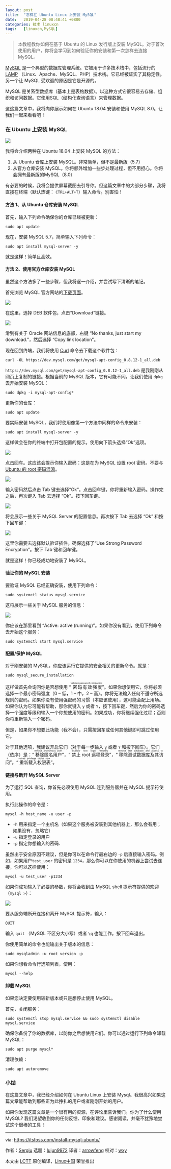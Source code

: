 ```yaml
---
layout: post
title:	"怎样在 Ubuntu Linux 上安装 MySQL"
date:	2019-04-28 08:48:41 +0800 
categories:	技术 linuxcn 
tags:	[linuxcn,MySQL]
---
```




> 
> 本教程教你如何在基于 Ubuntu 的 Linux 发行版上安装 MySQL。对于首次使用的用户，你将会学习到如何验证你的安装和第一次怎样去连接 MySQL。
> 
> 
> 


[MySQL](https://www.mysql.com/) 是一个典型的数据库管理系统。它被用于许多技术栈中，包括流行的 [LAMP](https://en.wikipedia.org/wiki/LAMP_(software_bundle)) （Linux、Apache、MySQL、PHP）技术栈。它已经被证实了其稳定性。另一个让 MySQL 受欢迎的原因是它是开源的。


MySQL 是关系型数据库（基本上是表格数据）。以这种方式它很容易去存储、组织和访问数据。它使用SQL（结构化查询语言）来管理数据。


这这篇文章中，我将向你展示如何在 Ubuntu 18.04 安装和使用 MySQL 8.0。让我们一起来看看吧！


### 在 Ubuntu 上安装 MySQL


![](/Asserts/Images/album/201904/28/084843mku0mze46nzn0dtw.png)


我将会介绍两种在 Ubuntu 18.04 上安装 MySQL 的方法：


1. 从 Ubuntu 仓库上安装 MySQL。非常简单，但不是最新版（5.7）
2. 从官方仓库安装 MySQL。你将额外增加一些步处理过程，但不用担心。你将会拥有最新版的MySQL（8.0）


有必要的时候，我将会提供屏幕截图去引导你。但这篇文章中的大部分步骤，我将直接在终端（默认热键： `CTRL+ALT+T`）输入命令。别害怕！


#### 方法 1、从 Ubuntu 仓库安装 MySQL


首先，输入下列命令确保你的仓库已经被更新：



```
sudo apt update
```

现在，安装 MySQL 5.7，简单输入下列命令：



```
sudo apt install mysql-server -y
```

就是这样！简单且高效。


#### 方法 2、使用官方仓库安装 MySQL


虽然这个方法多了一些步骤，但我将逐一介绍，并尝试写下清晰的笔记。


首先浏览 MySQL 官方网站的[下载页面](https://dev.mysql.com/downloads/repo/apt/)。


![](/Asserts/Images/album/201904/28/084845pa5zq8kk6v7bq87q.jpg)


在这里，选择 DEB 软件包，点击“Download”链接。


![](/Asserts/Images/album/201904/28/084846mseivuet9v2ur666.jpg)


滑到有关于 Oracle 网站信息的底部，右键 “No thanks, just start my download.”，然后选择 “Copy link location”。


现在回到终端，我们将使用 [Curl](https://linuxhandbook.com/curl-command-examples/) 命令去下载这个软件包：



```
curl -OL https://dev.mysql.com/get/mysql-apt-config_0.8.12-1_all.deb
```

`https://dev.mysql.com/get/mysql-apt-config_0.8.12-1_all.deb` 是我刚刚从网页上复制的链接。根据当前的 MySQL 版本，它有可能不同。让我们使用 `dpkg` 去开始安装 MySQL：



```
sudo dpkg -i mysql-apt-config*
```

更新你的仓库：



```
sudo apt update
```

要实际安装 MySQL，我们将使用像第一个方法中同样的命令来安装：



```
sudo apt install mysql-server -y
```

这样做会在你的终端中打开包配置的提示。使用向下箭头选择“Ok”选项。


![](/Asserts/Images/album/201904/28/084848w8jy4yscgr4lrs4y.jpg)


点击回车。这应该会提示你输入密码：这是在为 MySQL 设置 root 密码。不要与 [Ubuntu 的 root 密码混淆](https://itsfoss.com/change-password-ubuntu/)。


![](/Asserts/Images/album/201904/28/084850y3xjhxsh82g8zx8f.jpg)


输入密码然后点击 Tab 键去选择“Ok“。点击回车键，你将重新输入密码。操作完之后，再次键入 Tab 去选择 “Ok”。按下回车键。


![](/Asserts/Images/album/201904/28/084851vhom53hfkkwjydgs.jpg)


将会展示一些关于 MySQL Server 的配置信息。再次按下 Tab 去选择 “Ok” 和按下回车键：


![](/Asserts/Images/album/201904/28/084852nu86iu86zusliywf.jpg)


这里你需要去选择默认验证插件。确保选择了“Use Strong Password Encryption”。按下 Tab 键和回车键。


就是这样！你已经成功地安装了 MySQL。


#### 验证你的 MySQL 安装


要验证 MySQL 已经正确安装，使用下列命令：



```
sudo systemctl status mysql.service
```

这将展示一些关于 MySQL 服务的信息：


![](/Asserts/Images/album/201904/28/084854ro2liocgl0z0zwci.jpg)


你应该在那里看到 “Active: active (running)”。如果你没有看到，使用下列命令去开始这个服务：



```
sudo systemctl start mysql.service
```

#### 配置/保护 MySQL


对于刚安装的 MySQL，你应该运行它提供的安全相关的更新命令。就是：



```
sudo mysql_secure_installation
```

这样做首先会询问你是否想使用 “<ruby> 密码有效强度 <rt>  validate password component </rt></ruby>”。如果你想使用它，你将必须选择一个最小密码强度（0 – 低，1 – 中，2 – 高）。你将无法输入任何不遵守所选规则的密码。如果你没有使用强密码的习惯（本应该使用），这可能会配上用场。如果你认为它可能有帮助，那你就键入 `y` 或者 `Y`，按下回车键，然后为你的密码选择一个强度等级和输入一个你想使用的密码。如果成功，你将继续强化过程；否则你将重新输入一个密码。


但是，如果你不想要此功能（我不会），只需按回车或任何其他键即可跳过使用它。


对于其他选项，我建议开启它们（对于每一步输入 `y` 或者 `Y` 和按下回车）。它们（依序）是：“<ruby> 移除匿名用户 <rt>  remove anonymous user </rt></ruby>”，“<ruby> 禁止 root 远程登录 <rt>  disallow root login remotely </rt></ruby>”，“<ruby> 移除测试数据库及其访问 <rt>  remove test database and access to it </rt></ruby>”。“<ruby> 重新载入权限表 <rt>  reload privilege tables now </rt></ruby>”。


#### 链接与断开 MySQL Server


为了运行 SQL 查询，你首先必须使用 MySQL 连到服务器并在 MySQL 提示符使用。


执行此操作的命令是：



```
mysql -h host_name -u user -p
```

* `-h` 用来指定一个主机名（如果这个服务被安装到其他机器上，那么会有用；如果没有，忽略它）
* `-u` 指定登录的用户
* `-p` 指定你想输入的密码.


虽然出于安全原因不建议，但是你可以在命令行最右边的 `-p` 后直接输入密码。例如，如果用户`test_user` 的密码是 `1234`，那么你可以在你使用的机器上尝试去连接，你可以这样使用：



```
mysql -u test_user -p1234
```

如果你成功输入了必要的参数，你将会收到由 MySQL shell 提示符提供的欢迎（`mysql >`）：


![](/Asserts/Images/album/201904/28/084855r413d4tznew7fdv3.jpg)


要从服务端断开连接和离开 MySQL 提示符，输入：



```
QUIT
```

输入 `quit` （MySQL 不区分大小写）或者 `\q` 也能工作。按下回车退出。


你使用简单的命令也能输出关于版本的信息：



```
sudo mysqladmin -u root version -p
```

如果你想看命令行选项列表，使用：



```
mysql --help
```

#### 卸载 MySQL


如果您决定要使用较新版本或只是想停止使用 MySQL。


首先，关闭服务：



```
sudo systemctl stop mysql.service && sudo systemctl disable mysql.service
```

确保你备份了你的数据库，以防你之后想使用它们。你可以通过运行下列命令卸载 MySQL：



```
sudo apt purge mysql*
```

清理依赖：



```
sudo apt autoremove
```

### 小结


在这篇文章中，我已经介绍如何在 Ubuntu Linux 上安装 Mysql。我很高兴如果这篇文章能帮助到那些正为此挣扎的用户或者刚刚开始的用户。


如果你发现这篇文章是一个很有用的资源，在评论里告诉我们。你为了什么使用 MySQL? 我们渴望收到你的任何反馈、印象和建议。感谢阅读，并毫不犹豫地尝试这个很棒的工具！




---


via: <https://itsfoss.com/install-mysql-ubuntu/>


作者：[Sergiu](https://itsfoss.com/author/sergiu/) 选题：[lujun9972](https://github.com/lujun9972) 译者：[arrowfeng](https://github.com/arrowfeng) 校对：[wxy](https://github.com/wxy)


本文由 [LCTT](https://github.com/LCTT/TranslateProject) 原创编译，[Linux中国](https://linux.cn/) 荣誉推出
